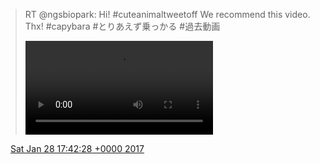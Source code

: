 > RT @ngsbiopark: Hi\! \#cuteanimaltweetoff We recommend this video\. Thx\! \#capybara \#とりあえず乗っかる \#過去動画 
> 
> <video controls><source src="../../media/825398651019214850-79RUITdODB76loZB.mp4">Your browser does not support the video tag.</video>

<img src="../../media/tweet.ico" width="12" /> [Sat Jan 28 17:42:28 +0000 2017](https://twitter.com/DromerDenker/status/825398651019214850)